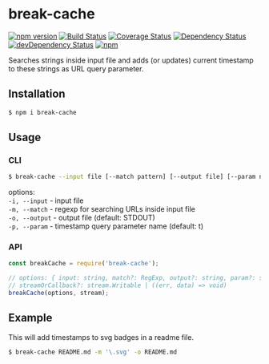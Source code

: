 break-cache
=========
[![npm version](https://badge.fury.io/js/break-cache.svg?t=1483305034956)](https://badge.fury.io/js/break-cache)
[![Build Status](https://travis-ci.org/iyegoroff/break-cache.svg?t=1483305034956&branch=master)](https://travis-ci.org/iyegoroff/break-cache)
[![Coverage Status](https://coveralls.io/repos/github/iyegoroff/break-cache/badge.svg?t=1483305034956&branch=master)](https://coveralls.io/github/iyegoroff/break-cache?branch=master)
[![Dependency Status](https://david-dm.org/iyegoroff/break-cache/status.svg?t=1483305034956)](https://david-dm.org/iyegoroff/break-cache)
[![devDependency Status](https://david-dm.org/iyegoroff/break-cache/dev-status.svg?t=1483305034956)](https://david-dm.org/iyegoroff/break-cache#info=devDependencies)
[![npm](https://img.shields.io/npm/l/express.svg?t=1483305034956)](https://www.npmjs.com/package/break-cache)

Searches strings inside input file and adds (or updates) current timestamp to these strings as URL query parameter.

## Installation

```bash
$ npm i break-cache
```

## Usage

### CLI

```bash
$ break-cache --input file [--match pattern] [--output file] [--param name]
```

options:<br/>
`-i, --input` - input file<br/> 
`-m, --match` - regexp for searching URLs inside input file<br/>
`-o, --output` - output file (default: STDOUT)<br/>
`-p, --param` - timestamp query parameter name (default: t)<br/>

### API

```javascript
const breakCache = require('break-cache');

// options: { input: string, match?: RegExp, output?: string, param?: string }
// streamOrCallback?: stream.Writable | ((err, data) => void)
breakCache(options, stream);
```

## Example

This will add timestamps to svg badges in a readme file.

```bash
$ break-cache README.md -m '\.svg' -o README.md
```